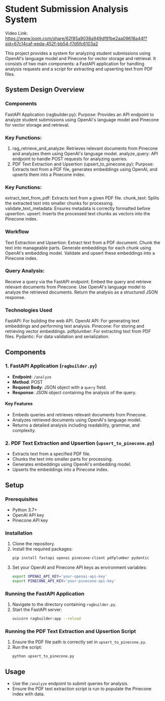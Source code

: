 # Student Submission Analysis System
Video Link: https://www.loom.com/share/62f85a9038a949df91be2aa09618a44f?sid=67c14caf-eeda-452f-bb54-f7d5fc6103a2 


This project provides a system for analyzing student submissions using OpenAI's language model and Pinecone for vector storage and retrieval. It consists of two main components: a FastAPI application for handling analysis requests and a script for extracting and upserting text from PDF files.

## System Design Overview

### Components

FastAPI Application (ragbuilder.py):
Purpose: Provides an API endpoint to analyze student submissions using OpenAI's language model and Pinecone for vector storage and retrieval.

### Key Functions:
1. rag_retrieve_and_analyze: Retrieves relevant documents from Pinecone and analyzes them using OpenAI's language model.
analyze_query: API endpoint to handle POST requests for analyzing queries.
2. PDF Text Extraction and Upsertion (upsert_to_pinecone.py):
Purpose: Extracts text from a PDF file, generates embeddings using OpenAI, and upserts them into a Pinecone index.
### Key Functions:
extract_text_from_pdf: Extracts text from a given PDF file.
chunk_text: Splits the extracted text into smaller chunks for processing.
validate_text_metadata: Ensures metadata is correctly formatted before upsertion.
upsert: Inserts the processed text chunks as vectors into the Pinecone index.

### Workflow
Text Extraction and Upsertion:
Extract text from a PDF document.
Chunk the text into manageable parts.
Generate embeddings for each chunk using OpenAI's embedding model.
Validate and upsert these embeddings into a Pinecone index.

### Query Analysis:
Receive a query via the FastAPI endpoint.
Embed the query and retrieve relevant documents from Pinecone.
Use OpenAI's language model to analyze the retrieved documents.
Return the analysis as a structured JSON response.

### Technologies Used
FastAPI: For building the web API.
OpenAI API: For generating text embeddings and performing text analysis.
Pinecone: For storing and retrieving vector embeddings.
pdfplumber: For extracting text from PDF files.
Pydantic: For data validation and serialization.




## Components

### 1. FastAPI Application (`ragbuilder.py`)

- **Endpoint**: `/analyze`
- **Method**: POST
- **Request Body**: JSON object with a `query` field.
- **Response**: JSON object containing the analysis of the query.

#### Key Features

- Embeds queries and retrieves relevant documents from Pinecone.
- Analyzes retrieved documents using OpenAI's language model.
- Returns a detailed analysis including readability, grammar, and complexity.

### 2. PDF Text Extraction and Upsertion (`upsert_to_pinecone.py`)

- Extracts text from a specified PDF file.
- Chunks the text into smaller parts for processing.
- Generates embeddings using OpenAI's embedding model.
- Upserts the embeddings into a Pinecone index.

## Setup

### Prerequisites

- Python 3.7+
- OpenAI API key
- Pinecone API key

### Installation

1. Clone the repository.
2. Install the required packages:
   ```bash
   pip install fastapi openai pinecone-client pdfplumber pydantic
   ```
3. Set your OpenAI and Pinecone API keys as environment variables:
   ```bash
   export OPENAI_API_KEY='your-openai-api-key'
   export PINECONE_API_KEY='your-pinecone-api-key'
   ```

### Running the FastAPI Application

1. Navigate to the directory containing `ragbuilder.py`.
2. Start the FastAPI server:
   ```bash
   uvicorn ragbuilder:app --reload
   ```

### Running the PDF Text Extraction and Upsertion Script

1. Ensure the PDF file path is correctly set in `upsert_to_pinecone.py`.
2. Run the script:
   ```bash
   python upsert_to_pinecone.py
   ```

## Usage

- Use the `/analyze` endpoint to submit queries for analysis.
- Ensure the PDF text extraction script is run to populate the Pinecone index with data.


